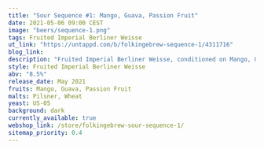 ```yaml
---
title: "Sour Sequence #1: Mango, Guava, Passion Fruit"
date: 2021-05-06 09:00 CEST
image: "beers/sequence-1.png"
tags: Fruited Imperial Berliner Weisse
ut_link: "https://untappd.com/b/folkingebrew-sequence-1/4311716"
blog_link:
description: "Fruited Imperial Berliner Weisse, conditioned on Mango, Guava and Passion Fruit."
style: Fruited Imperial Berliner Weisse
abv: "8.5%"
release_date: May 2021
fruits: Mango, Guava, Passion Fruit
malts: Pilsner, Wheat
yeast: US-05
background: dark
currently_available: true
webshop_link: /store/folkingebrew-sour-sequence-1/
sitemap_priority: 0.4
---
```

